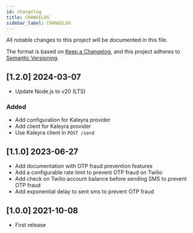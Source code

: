 ```yaml
---
id: changelog
title: CHANGELOG
sidebar_label: CHANGELOG
---
```




All notable changes to this project will be documented in this file.

The format is based on [Keep a Changelog](https://keepachangelog.com/en/1.0.0/),
and this project adheres to [Semantic Versioning](https://semver.org/spec/v2.0.0.html).

## [1.2.0] 2024-03-07

- Update Node.js to v20 (LTS)

### Added

- Add configuration for Kaleyra provider
- Add client for Kaleyra provider
- Use Kaleyra client in `POST /send`

## [1.1.0] 2023-06-27

- Add documentation with OTP fraud prevention features
- Add a configurable rate limit to prevent OTP fraud on Twilio
- Add check on Twilio account balance before sending SMS to prevent OTP fraud
- Add exponential delay to sent sms to prevent OTP fraud

## [1.0.0] 2021-10-08

- First release
